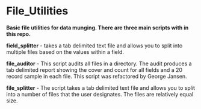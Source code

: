 # File_Utilities
**Basic file utilities for data munging. There are three main scripts with in this repo.**

**field_splitter** - takes a tab delimited text file and allows you to split into multiple files based on the values within a field.

**file_auditor** - This script audits all files in a directory. The audit produces a tab delimited report showing the cover and count for all fields and a 20 record sample in each file. This script was refactored by George Jansen.

**file_splitter** - The script takes a tab delimited text file and allows you to split into a number of files that the user designates. The files are relatively equal size.
